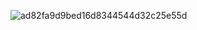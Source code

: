 ![ad82fa9d9bed16d8344544d32c25e55d](https://github.com/user-attachments/assets/ef05cfe1-749c-4c17-99a6-c409c635ecf8)
